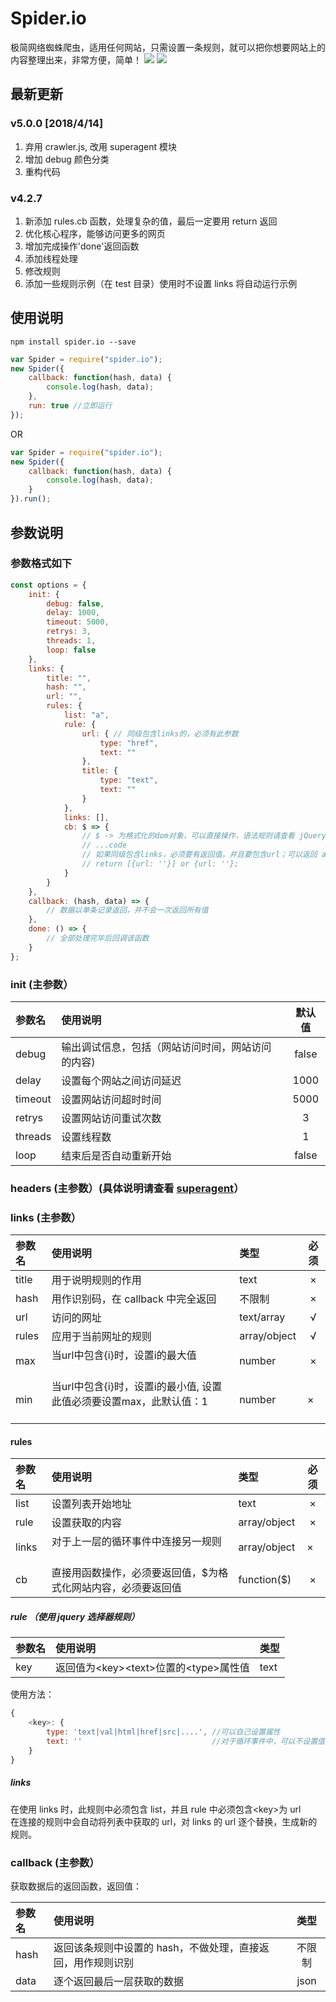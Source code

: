 # Spider.io

极简网络蜘蛛爬虫，适用任何网站，只需设置一条规则，就可以把你想要网站上的内容整理出来，非常方便，简单！
![](https://img.shields.io/npm/v/spider.io.svg)
![](https://img.shields.io/npm/dm/spider.io.svg)

## 最新更新

### v5.0.0 [2018/4/14]
1.  弃用 crawler.js, 改用 superagent 模块
1.  增加 debug 颜色分类
1.  重构代码

### v4.2.7
1.  新添加 rules.cb 函数，处理复杂的值，最后一定要用 return 返回
1.  优化核心程序，能够访问更多的网页
1.  增加完成操作'done'返回函数
1.  添加线程处理
1.  修改规则
1.  添加一些规则示例（在 test 目录）使用时不设置 links 将自动运行示例

## 使用说明

```code
npm install spider.io --save
```

```javascript
var Spider = require("spider.io");
new Spider({
	callback: function(hash, data) {
		console.log(hash, data);
	},
	run: true //立即运行
});
```

OR

```javascript
var Spider = require("spider.io");
new Spider({
	callback: function(hash, data) {
		console.log(hash, data);
	}
}).run();
```

## 参数说明

### 参数格式如下

```javascript
const options = {
	init: {
		debug: false,
		delay: 1000,
		timeout: 5000,
		retrys: 3,
		threads: 1,
		loop: false
	},
	links: {
		title: "",
		hash: "",
		url: "",
		rules: {
			list: "a",
			rule: {
				url: { // 同级包含links的，必须有此参数
					type: "href",
					text: ""
				},
				title: {
					type: "text",
					text: ""
				}
			},
			links: [],
			cb: $ => {
				// $ -> 为格式化的dom对象，可以直接操作，语法规则请查看 jQuery
				// ...code
				// 如果同级包含links，必须要有返回值，并且要包含url；可以返回 array 或 object
				// return [{url: ''}] or {url: ''};
			}
		}
	},
	callback: (hash, data) => {
		// 数据以单条记录返回，并不会一次返回所有值
	},
	done: () => {
		// 全部处理完毕后回调该函数
	}
};
```

### init (主参数）

| 参数名  | 使用说明                                          | 默认值 |
| :------ | :------------------------------------------------ | :----: |
| debug   | 输出调试信息，包括（网站访问时间，网站访问的内容) | false  |
| delay   | 设置每个网站之间访问延迟                          |  1000  |
| timeout | 设置网站访问超时时间                              |  5000  |
| retrys  | 设置网站访问重试次数                              |   3    |
| threads | 设置线程数                                        |   1    |
| loop    | 结束后是否自动重新开始                            | false  |

### headers (主参数）(具体说明请查看 [superagent](https://www.npmjs.com/package/superagent)）

### links (主参数）

| 参数名 | 使用说明                           | 类型   | 必须 |
| :----- | :--------------------------------- | :----- | :--: |
| title  | 用于说明规则的作用                 | text   |  ×   |
| hash   | 用作识别码，在 callback 中完全返回 | 不限制 |  ×   |
| url    | 访问的网址                         | text/array   |  √   |
| rules  | 应用于当前网址的规则               | array/object  |  √   |
| max  | 当url中包含{i}时，设置i的最大值               | number  |  ×  |
| min  | 当url中包含{i}时，设置i的最小值, 设置此值必须要设置max，此默认值：1              | number  |  ×   |

#### rules

| 参数名 | 使用说明                                                      | 类型        | 必须 |
| :----- | :------------------------------------------------------------ | :---------- | :--: |
| list   | 设置列表开始地址                                              | text        |  ×   |
| rule   | 设置获取的内容                                                | array/object |  ×   |
| links  | 对于上一层的循环事件中连接另一规则                            | array/object |  ×   |
| cb     | 直接用函数操作，必须要返回值，$为格式化网站内容，必须要返回值 | function($) |  ×   |

##### rule （使用 jquery 选择器规则）

| 参数名 | 使用说明                                 | 类型 |
| :----- | :--------------------------------------- | :--- |
| key    | 返回值为\<key>\<text>位置的\<type>属性值 | text |

使用方法：

```javascript
{
    <key>: {
        type: 'text|val|html|href|src|....', //可以自己设置属性
        text: ''                             //对于循环事件中，可以不设置值
    }
}
```

##### links

在使用 links 时，此规则中必须包含 list，并且 rule 中必须包含\<key>为 url<br>
在连接的规则中会自动将列表中获取的 url，对 links 的 url 逐个替换，生成新的规则。

### callback (主参数）

获取数据后的返回函数，返回值：

| 参数名 | 使用说明                                                                                |  类型  |
| :----- | :-------------------------------------------------------------------------------------- | :----: |
| hash | 返回该条规则中设置的 hash，不做处理，直接返回，用作规则识别 | 不限制 |
| data | 逐个返回最后一层获取的数据 | json |
